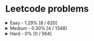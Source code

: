 # Leetcode problems
<details>
	<summary>Easy - 1.29% [8 / 620]</summary>

1. [1. Two Sum](https://leetcode.com/problems/two-sum) ([Go](two-sum/main.go))
2. [13. Roman to Integer](https://leetcode.com/problems/roman-to-integer) ([Go](roman-to-integer/main.go))
3. [14. Longest Common Prefix](https://leetcode.com/problems/longest-common-prefix) ([Go](longest-common-prefix/main.go))
4. [35. Search Insert Position](https://leetcode.com/problems/search-insert-position) ([Go](search-insert-position/main.go))
5. [278. First Bad Version](https://leetcode.com/problems/first-bad-version) ([Go](first-bad-version/main.go))
6. [283. Move Zeroes](https://leetcode.com/problems/move-zeroes) ([Go](move-zeroes/main.go))
7. [792. Binary Search](https://leetcode.com/problems/binary-search) ([Go](binary-search/main.go))
8. [1019. Squares of a Sorted Array](https://leetcode.com/problems/squares-of-a-sorted-array) ([Go](squares-of-a-sorted-array/main.go))
</details>
<details>
	<summary>Medium - 0.30% [4 / 1348]</summary>

1. [3. Longest Substring Without Repeating Characters](https://leetcode.com/problems/longest-substring-without-repeating-characters) ([Go](longest-substring-without-repeating-characters/main.go))
2. [167. Two Sum II - Input Array Is Sorted](https://leetcode.com/problems/two-sum-ii-input-array-is-sorted) ([Go](two-sum-ii-input-array-is-sorted/main.go))
3. [189. Rotate Array](https://leetcode.com/problems/rotate-array) ([Go](rotate-array/main.go))
4. [1554. Minimum Time to Collect All Apples in a Tree](https://leetcode.com/problems/minimum-time-to-collect-all-apples-in-a-tree) ([Go](minimum-time-to-collect-all-apples-in-a-tree/main.go))
</details>
<details>
	<summary>Hard - 0% [0 / 564]</summary>

</details>